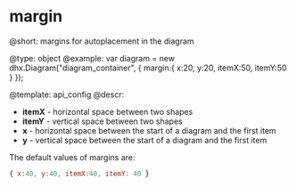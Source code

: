margin
=============

@short: margins for autoplacement in the diagram
	

@type: object
@example:
var diagram = new dhx.Diagram("diagram_container", { 
    margin:{
        x:20, y:20,
        itemX:50, itemY:50
    }
});



@template:	api_config
@descr:

- **itemX** - horizontal space between two shapes
- **itemY** - vertical space between two shapes
- **x** - horizontal space between the start of a diagram and the first item
- **y** - vertical space between the start of a diagram and the first item

The default values of margins are: 

~~~js
{ x:40, y:40, itemX:40, itemY: 40 }
~~~